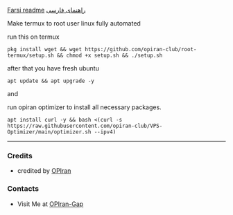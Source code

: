 [Farsi readme](https://github.com/opiran-club/root-termux/blob/main/Readme%5Bfa%5D.md)
[راهنمای فارسی](https://github.com/opiran-club/root-termux/blob/main/Readme%5Bfa%5D.md)

Make termux to root user linux fully automated

run this on termux

```
pkg install wget && wget https://github.com/opiran-club/root-termux/setup.sh && chmod +x setup.sh && ./setup.sh
```

after that you have fresh ubuntu 

```
apt update && apt upgrade -y
```
and

run opiran optimizer to install all necessary packages.

```
apt install curl -y && bash <(curl -s https://raw.githubusercontent.com/opiran-club/VPS-Optimizer/main/optimizer.sh --ipv4)
```
---------------------------------------------------------------------------------------------------------------------------------------

### Credits
 - credited by [OPIran](https://github.com/opiran-club)

### Contacts
 - Visit Me at [OPIran-Gap](https://t.me/opiranclub)
